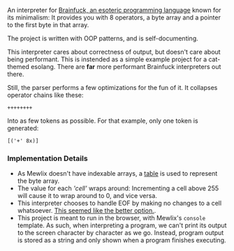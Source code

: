 An interpreter for [Brainfuck, an esoteric programming language](https://esolangs.org/wiki/Brainfuck) known for its minimalism: It provides you with 8 operators, a byte array and a pointer to the first byte in that array.

The project is written with OOP patterns, and is self-documenting.

This interpreter cares about correctness of output, but doesn't care about being performant. This is instended as a simple example project for a cat-themed esolang. There are **far** more performant Brainfuck interpreters out there.

Still, the parser performs a few optimizations for the fun of it. It collapses operator chains like these:
```bf
++++++++
```
Into as few tokens as possible. For that example, only one token is generated:
```mewlix
[('+' 8x)]
```

### Implementation Details
- As Mewlix doesn't have indexable arrays, a [table](https://github.com/KBMackenzie/mewlix/wiki/std#stdtable) is used to represent the byte array.
- The value for each *'cell'* wraps around: Incrementing a cell above 255 will cause it to wrap around to 0, and vice versa.
- This interpreter chooses to handle EOF by making no changes to a cell whatsoever. [This seemed like the better option.](https://esolangs.org/wiki/Brainfuck#EOF).
- This project is meant to run in the browser, with Mewlix's `console` template. As such, when interpreting a program, we can't print its output to the screen character by character as we go. Instead, program output is stored as a string and only shown when a program finishes executing.
